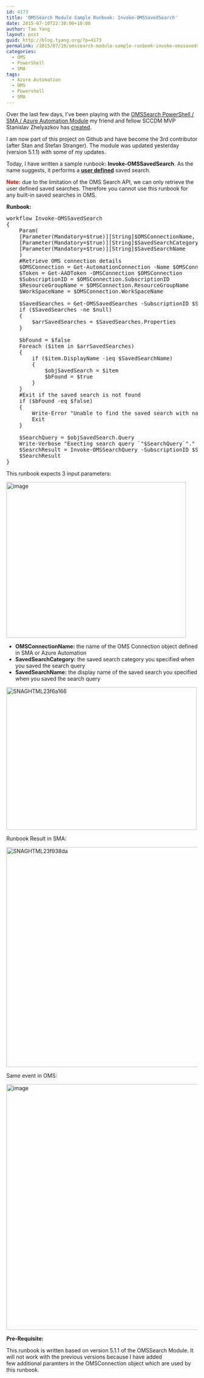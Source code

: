 ```yaml
---
id: 4173
title: 'OMSSearch Module Sample Runbook: Invoke-OMSSavedSearch'
date: 2015-07-10T22:38:00+10:00
author: Tao Yang
layout: post
guid: http://blog.tyang.org/?p=4173
permalink: /2015/07/10/omssearch-module-sample-runbook-invoke-omssavedsearch/
categories:
  - OMS
  - PowerShell
  - SMA
tags:
  - Azure Automation
  - OMS
  - Powershell
  - SMA
---
```

Over the last few days, I've been playing with the <a href="https://github.com/slavizh/OMSSearch" target="_blank">OMSSearch PowerShell / SMA / Azure Automation Module</a> my friend and fellow SCCDM MVP Stanislav Zhelyazkov has <a href="https://cloudadministrator.wordpress.com/2015/06/05/programmatically-search-operations-management-suite/" target="_blank">created</a>.

I am now part of this project on Github and have become the 3rd contributor (after Stan and Stefan Stranger). The module was updated yesterday (version 5.1.1) with some of my updates.

Today, I have written a sample runbook: <strong>Invoke-OMSSavedSearch</strong>. As the name suggests, it performs a <strong><u>user defined</u></strong> saved search.

<strong><span style="color: #ff0000;">Note:</span></strong> due to the limitation of the OMS Search API, we can only retrieve the user defined saved searches. Therefore you cannot use this runbook for any built-in saved searches in OMS.

<strong>Runbook:</strong>
<pre language="PowerShell">workflow Invoke-OMSSavedSearch
{
    Param(
    [Parameter(Mandatory=$true)][String]$OMSConnectionName,
    [Parameter(Mandatory=$true)][String]$SavedSearchCategory,
    [Parameter(Mandatory=$true)][String]$SavedSearchName
    )
    #Retrieve OMS connection details
    $OMSConnection = Get-AutomationConnection -Name $OMSConnectionName
    $Token = Get-AADToken -OMSConnection $OMSConnection
    $SubscriptionID = $OMSConnection.SubscriptionID
    $ResourceGroupName = $OMSConnection.ResourceGroupName
    $WorkSpaceName = $OMSConnection.WorkSpaceName

    $SavedSearches = Get-OMSSavedSearches -SubscriptionID $SubscriptionID -ResourceGroupName $ResourceGroupName -OMSWorkspaceName $WorkSpaceName -Token $Token
    if ($SavedSearches -ne $null)
    {
        $arrSavedSearches = $SavedSearches.Properties
    }

    $bFound = $false
    Foreach ($item in $arrSavedSearches)
    {
        if ($item.DisplayName -ieq $SavedSearchName)
        {
            $objSavedSearch = $item
            $bFound = $true
        }
    }
    #Exit if the saved search is not found
    if ($bFound -eq $false)
    {
        Write-Error "Unable to find the saved search with name '$SavedSearchName' in category '$SavedSearchCategory'."
        Exit
    }

    $SearchQuery = $objSavedSearch.Query
    Write-Verbose "Execting search query `"$SearchQuery`"."
    $SearchResult = Invoke-OMSSearchQuery -SubscriptionID $SubscriptionID -ResourceGroupName $ResourceGroupName -OMSWorkspaceName $WorkSpaceName -Query $SearchQuery -Token $Token
    $SearchResult
}
</pre>
This runbook expects 3 input parameters:

<a href="http://blog.tyang.org/wp-content/uploads/2015/07/image20.png"><img style="background-image: none; padding-top: 0px; padding-left: 0px; display: inline; padding-right: 0px; border: 0px;" title="image" src="http://blog.tyang.org/wp-content/uploads/2015/07/image_thumb20.png" alt="image" width="473" height="409" border="0" /></a>
<ul>
	<li><strong>OMSConnectionName:</strong> the name of the OMS Connection object defined in SMA or Azure Automation</li>
	<li><strong>SavedSearchCategory:</strong> the saved search category you specified when you saved the search query</li>
	<li><strong>SavedSearchName:</strong> the display name of the saved search you specified when you saved the search query</li>
</ul>
<a href="http://blog.tyang.org/wp-content/uploads/2015/07/SNAGHTML23f6a166.png"><img style="background-image: none; padding-top: 0px; padding-left: 0px; display: inline; padding-right: 0px; border: 0px;" title="SNAGHTML23f6a166" src="http://blog.tyang.org/wp-content/uploads/2015/07/SNAGHTML23f6a166_thumb.png" alt="SNAGHTML23f6a166" width="501" height="375" border="0" /></a>

Runbook Result in SMA:

<a href="http://blog.tyang.org/wp-content/uploads/2015/07/SNAGHTML23f938da.png"><img style="background-image: none; padding-top: 0px; padding-left: 0px; display: inline; padding-right: 0px; border: 0px;" title="SNAGHTML23f938da" src="http://blog.tyang.org/wp-content/uploads/2015/07/SNAGHTML23f938da_thumb.png" alt="SNAGHTML23f938da" width="680" height="578" border="0" /></a>

Same event in OMS:

<a href="http://blog.tyang.org/wp-content/uploads/2015/07/image21.png"><img style="background-image: none; padding-top: 0px; padding-left: 0px; display: inline; padding-right: 0px; border: 0px;" title="image" src="http://blog.tyang.org/wp-content/uploads/2015/07/image_thumb21.png" alt="image" width="986" height="646" border="0" /></a>

<strong>Pre-Requisite:</strong>

This runbook is written based on version 5.1.1 of the OMSSearch Module. It will not work with the previous versions because I have added few additional paramters in the OMSConnection object which are used by this runbook.